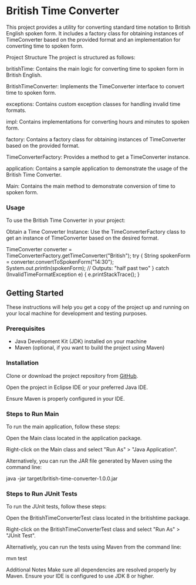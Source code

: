 # British Time Converter
This project provides a utility for converting standard time notation to British English spoken form. It includes a factory class for obtaining instances of TimeConverter based on the provided format and an implementation for converting time to spoken form.

Project Structure
The project is structured as follows:

britishTime: Contains the main logic for converting time to spoken form in British English.

BritishTimeConverter: Implements the TimeConverter interface to convert time to spoken form.

exceptions: Contains custom exception classes for handling invalid time formats.

impl: Contains implementations for converting hours and minutes to spoken form.

factory: Contains a factory class for obtaining instances of TimeConverter based on the provided format.

TimeConverterFactory: Provides a method to get a TimeConverter instance.

application: Contains a sample application to demonstrate the usage of the British Time Converter.

Main: Contains the main method to demonstrate conversion of time to spoken form.

### Usage
To use the British Time Converter in your project:

Obtain a Time Converter Instance: Use the TimeConverterFactory class to get an instance of TimeConverter based on the desired format.

TimeConverter converter = TimeConverterFactory.getTimeConverter("British");
try {
    String spokenForm = converter.convertToSpokenForm("14:30");
    System.out.println(spokenForm); // Outputs: "half past two"
} catch (InvalidTimeFormatException e) {
    e.printStackTrace();
}

## Getting Started

These instructions will help you get a copy of the project up and running on your local machine for development and testing purposes.

### Prerequisites

- Java Development Kit (JDK) installed on your machine
- Maven (optional, if you want to build the project using Maven)

### Installation
Clone or download the project repository from [GitHub](https://github.com/Arvish22/british-time-converter.git).

Open the project in Eclipse IDE or your preferred Java IDE.

Ensure Maven is properly configured in your IDE.

### Steps to Run Main
To run the main application, follow these steps:

Open the Main class located in the application package.

Right-click on the Main class and select "Run As" > "Java Application".

Alternatively, you can run the JAR file generated by Maven using the command line:

java -jar target/british-time-converter-1.0.0.jar

### Steps to Run JUnit Tests
To run the JUnit tests, follow these steps:

Open the BritishTimeConverterTest class located in the britishtime package.

Right-click on the BritishTimeConverterTest class and select "Run As" > "JUnit Test".

Alternatively, you can run the tests using Maven from the command line:

mvn test

Additional Notes
Make sure all dependencies are resolved properly by Maven.
Ensure your IDE is configured to use JDK 8 or higher.
